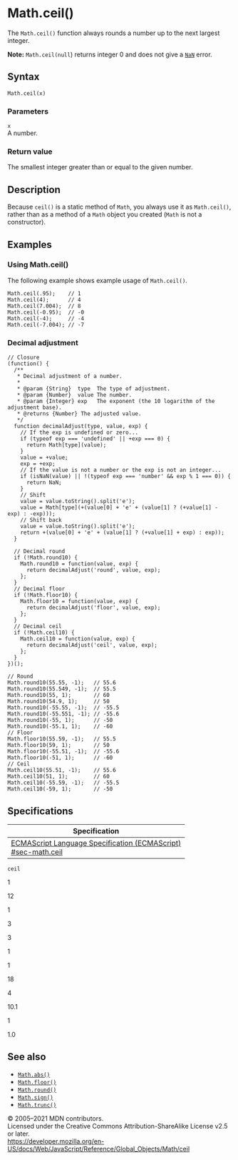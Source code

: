 # Math.ceil()

The `Math.ceil()` function always rounds a number up to the next largest integer.

**Note:** `Math.ceil(null`) returns integer 0 and does not give a [`NaN`](../nan) error.

## Syntax

    Math.ceil(x)

### Parameters

`x`  
A number.

### Return value

The smallest integer greater than or equal to the given number.

## Description

Because `ceil()` is a static method of `Math`, you always use it as `Math.ceil()`, rather than as a method of a `Math` object you created (`Math` is not a constructor).

## Examples

### Using Math.ceil()

The following example shows example usage of `Math.ceil()`.

    Math.ceil(.95);    // 1
    Math.ceil(4);      // 4
    Math.ceil(7.004);  // 8
    Math.ceil(-0.95);  // -0
    Math.ceil(-4);     // -4
    Math.ceil(-7.004); // -7

### Decimal adjustment

    // Closure
    (function() {
      /**
       * Decimal adjustment of a number.
       *
       * @param {String}  type  The type of adjustment.
       * @param {Number}  value The number.
       * @param {Integer} exp   The exponent (the 10 logarithm of the adjustment base).
       * @returns {Number} The adjusted value.
       */
      function decimalAdjust(type, value, exp) {
        // If the exp is undefined or zero...
        if (typeof exp === 'undefined' || +exp === 0) {
          return Math[type](value);
        }
        value = +value;
        exp = +exp;
        // If the value is not a number or the exp is not an integer...
        if (isNaN(value) || !(typeof exp === 'number' && exp % 1 === 0)) {
          return NaN;
        }
        // Shift
        value = value.toString().split('e');
        value = Math[type](+(value[0] + 'e' + (value[1] ? (+value[1] - exp) : -exp)));
        // Shift back
        value = value.toString().split('e');
        return +(value[0] + 'e' + (value[1] ? (+value[1] + exp) : exp));
      }

      // Decimal round
      if (!Math.round10) {
        Math.round10 = function(value, exp) {
          return decimalAdjust('round', value, exp);
        };
      }
      // Decimal floor
      if (!Math.floor10) {
        Math.floor10 = function(value, exp) {
          return decimalAdjust('floor', value, exp);
        };
      }
      // Decimal ceil
      if (!Math.ceil10) {
        Math.ceil10 = function(value, exp) {
          return decimalAdjust('ceil', value, exp);
        };
      }
    })();

    // Round
    Math.round10(55.55, -1);   // 55.6
    Math.round10(55.549, -1);  // 55.5
    Math.round10(55, 1);       // 60
    Math.round10(54.9, 1);     // 50
    Math.round10(-55.55, -1);  // -55.5
    Math.round10(-55.551, -1); // -55.6
    Math.round10(-55, 1);      // -50
    Math.round10(-55.1, 1);    // -60
    // Floor
    Math.floor10(55.59, -1);   // 55.5
    Math.floor10(59, 1);       // 50
    Math.floor10(-55.51, -1);  // -55.6
    Math.floor10(-51, 1);      // -60
    // Ceil
    Math.ceil10(55.51, -1);    // 55.6
    Math.ceil10(51, 1);        // 60
    Math.ceil10(-55.59, -1);   // -55.5
    Math.ceil10(-59, 1);       // -50

## Specifications

<table><thead><tr class="header"><th>Specification</th></tr></thead><tbody><tr class="odd"><td><a href="https://tc39.es/ecma262/#sec-math.ceil">ECMAScript Language Specification (ECMAScript)<br />
<span class="small">#sec-math.ceil</span></a></td></tr></tbody></table>

`ceil`

1

12

1

3

3

1

1

18

4

10.1

1

1.0

## See also

-   [`Math.abs()`](abs)
-   [`Math.floor()`](floor)
-   [`Math.round()`](round)
-   [`Math.sign()`](sign)
-   [`Math.trunc()`](trunc)

© 2005–2021 MDN contributors.  
Licensed under the Creative Commons Attribution-ShareAlike License v2.5 or later.  
<a href="https://developer.mozilla.org/en-US/docs/Web/JavaScript/Reference/Global_Objects/Math/ceil" class="_attribution-link">https://developer.mozilla.org/en-US/docs/Web/JavaScript/Reference/Global_Objects/Math/ceil</a>
